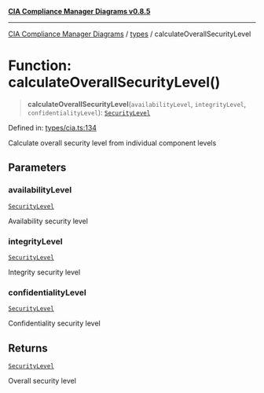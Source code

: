 [**CIA Compliance Manager Diagrams v0.8.5**](../../README.md)

***

[CIA Compliance Manager Diagrams](../../modules.md) / [types](../README.md) / calculateOverallSecurityLevel

# Function: calculateOverallSecurityLevel()

> **calculateOverallSecurityLevel**(`availabilityLevel`, `integrityLevel`, `confidentialityLevel`): [`SecurityLevel`](../../index/type-aliases/SecurityLevel.md)

Defined in: [types/cia.ts:134](https://github.com/Hack23/cia-compliance-manager/blob/b7c3bc9644fb5b9d82b5b184ba290206da25104b/src/types/cia.ts#L134)

Calculate overall security level from individual component levels

## Parameters

### availabilityLevel

[`SecurityLevel`](../../index/type-aliases/SecurityLevel.md)

Availability security level

### integrityLevel

[`SecurityLevel`](../../index/type-aliases/SecurityLevel.md)

Integrity security level

### confidentialityLevel

[`SecurityLevel`](../../index/type-aliases/SecurityLevel.md)

Confidentiality security level

## Returns

[`SecurityLevel`](../../index/type-aliases/SecurityLevel.md)

Overall security level
